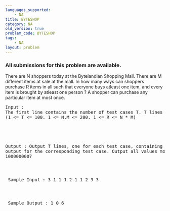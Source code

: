```yaml
---
languages_supported:
    - NA
title: BYTESHOP
category: NA
old_version: true
problem_code: BYTESHOP
tags:
    - NA
layout: problem
---
```

###  All submissions for this problem are available. 

There are N shoppers today at the Bytelandian Shopping Mall. There are M different items at sale at the mall. In how many ways can shoppers purchase R items in all such that everyone buys atleast one item, and every item is brought by atleast one person ? A shopper can purchase any particular item at most once.

<pre>
Input :
The first line contains the number of test cases T. T lines follow containing 3 integers: N,M and R. 
(1 <= T <= 100. 1 <= N,M <= 200. 1 <= R <= N * M)


</pre><pre>
Output :
Output T lines, one for each test case, containing the output for the corresponding test case.
Output all values modulo 1000000007


</pre><pre>
Sample Input :
3
1 1 1
2 1 1
2 3 3


</pre><pre>
Sample Output :
1
0
6

</pre>
